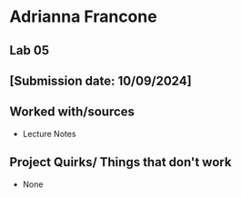 # Adrianna Francone
## Lab 05
## [Submission date: 10/09/2024]
## Worked with/sources 
* Lecture Notes
## Project Quirks/ Things that don't work
* None
